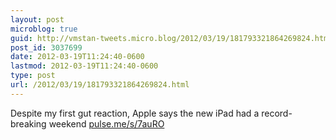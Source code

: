 ```yaml
---
layout: post
microblog: true
guid: http://vmstan-tweets.micro.blog/2012/03/19/181793321864269824.html
post_id: 3037699
date: 2012-03-19T11:24:40-0600
lastmod: 2012-03-19T11:24:40-0600
type: post
url: /2012/03/19/181793321864269824.html
---
```

Despite my first gut reaction, Apple says the new iPad had a record-breaking weekend <a href="http://pulse.me/s/7auRO">pulse.me/s/7auRO</a>
